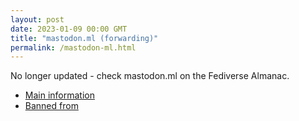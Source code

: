 ```yaml
---
layout: post
date: 2023-01-09 00:00 GMT
title: "mastodon.ml (forwarding)"
permalink: /mastodon-ml.html
---
```


No longer updated - check mastodon.ml on the Fediverse Almanac.

* [Main information](https://www.fediversealmanac.com/api/v1/instances/mastodon.ml)
* [Banned from](https://www.fediversealmanac.com/api/v1/instances/mastodon.ml/banned_from)

